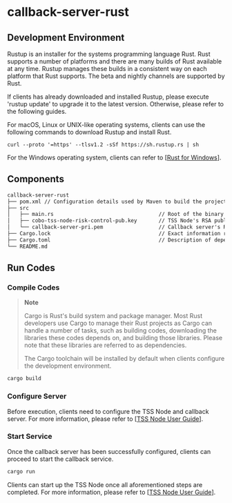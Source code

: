 # callback-server-rust

## Development Environment  
Rustup is an installer for the systems programming language Rust. Rust supports a number of platforms and there are many builds of Rust available at any time. Rustup manages these builds in a consistent way on each platform that Rust supports. The beta and nightly channels are supported by Rust. 

If clients has already downloaded and installed Rustup, please execute 'rustup update' to upgrade it to the latest version. Otherwise, please refer to the following guides. 

For macOS, Linux or UNIX-like operating systems, clients can use the following commands to download Rustup and install Rust.
~~~
curl --proto '=https' --tlsv1.2 -sSf https://sh.rustup.rs | sh
~~~

For the Windows operating system, clients can refer to [[Rust for Windows](https://learn.microsoft.com/en-us/windows/dev-environment/rust/rust-for-windows)]. 

## Components
```markdown
callback-server-rust
├── pom.xml // Configuration details used by Maven to build the project
├── src
│   ├── main.rs                                  // Root of the binary
│   ├── cobo-tss-node-risk-control-pub.key       // TSS Node's RSA public key
│   └── callback-server-pri.pem                  // Callback server's RSA private key
├── Cargo.lock                                   // Exact information related to dependencies
├── Cargo.toml                                   // Description of dependencies 
└── README.md
```

## Run Codes
### Compile Codes
> **Note**
> 
> Cargo is Rust's build system and package manager. Most Rust developers use Cargo to manage their Rust projects as Cargo can handle a number of tasks, such as building codes, downloading the libraries these codes depends on, and building those libraries. Please note that these libraries are referred to as dependencies.
> 
> The Cargo toolchain will be installed by default when clients configure the development environment.
```markdown
cargo build
```

### Configure Server  
Before execution, clients need to configure the TSS Node and callback server. For more information, please refer to [[TSS Node User Guide](https://docs.cobo.com/cobo-mpc-waas/v/simplified-chinese/readme/tss-node-shi-yong-zhi-nan)].

### Start Service
Once the callback server has been successfully configured, clients can proceed to start the callback service.
```markdown
cargo run 
```
Clients can start up the TSS Node once all aforementioned steps are completed. For more information, please refer to [[TSS Node User Guide](https://docs.cobo.com/cobo-mpc-waas/v/simplified-chinese/readme/tss-node-shi-yong-zhi-nan)].

